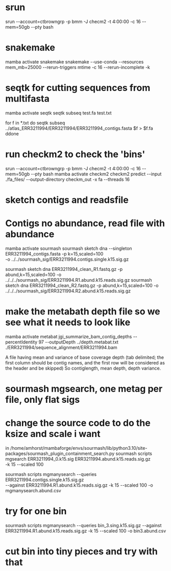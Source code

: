# srun
srun --account=ctbrowngrp -p bmm -J checm2 -t 4:00:00 -c 16 --mem=50gb --pty bash

# snakemake
mamba activate snakemake
snakemake --use-conda --resources mem_mb=25000 --rerun-triggers mtime -c 16 --rerun-incomplete -k 

# seqtk for cutting sequences from multifasta
mamba activate seqtk
seqtk subseq test.fa test.txt

for f in *.txt
do
seqtk subseq ../atlas_ERR3211994/ERR3211994/ERR3211994_contigs.fasta $f > $f.fa
ddone

# run checkm2 to check the 'bins'
srun --account=ctbrowngrp -p bmm -J checm2 -t 4:00:00 -c 16 --mem=50gb --pty bash
mamba activate checkm2
checkm2 predict --input ./fa_files/ --output-directory checkm_out -x fa --threads 16

# sketch contigs and readsfile 
# Contigs no abundance, read file with abundance
mamba activate sourmash 
sourmash sketch dna --singleton \
ERR3211994_contigs.fasta -p k=15,scaled=100  \
-o ../../sourmash_sig/ERR3211994.contigs.single.k15.sig.gz

sourmash sketch dna ERR3211994_clean_R1.fastq.gz -p abund,k=15,scaled=100 -o ../../../sourmash_sig/ERR3211994.R1.abund.k15.reads.sig.gz
sourmash sketch dna ERR3211994_clean_R2.fastq.gz -p abund,k=15,scaled=100 -o ../../../sourmash_sig/ERR3211994.R2.abund.k15.reads.sig.gz

# make the metabath depth file so we see what it needs to look like
mamba activate metabat
jgi_summarize_bam_contig_depths --percentIdentity 97 --outputDepth ../depth.metabat.txt ./ERR3211994/sequence_alignment/ERR3211994.bam 

A file having mean and variance of base coverage depth (tab delimited; the first column should be contig names, and the first row will be considered as the header and be skipped)
So contiglength, mean depth, depth variance.

# sourmash mgsearch, one metag per file, only flat sigs 
# change the source code to do the ksize and scale i want
in /home/amhorst/mambaforge/envs/sourmash/lib/python3.10/site-packages/sourmash_plugin_containment_search.py
sourmash scripts mgsearch ERR3211994_0.k15.sig ERR3211994.abund.k15.reads.sig.gz \
-k 15 --scaled 100

sourmash scripts mgmanysearch --queries ERR3211994.contigs.single.k15.sig.gz \
--against ERR3211994.R1.abund.k15.reads.sig.gz -k 15 --scaled 100 -o mgmanysearch.abund.csv


# try for one bin
sourmash scripts mgmanysearch --queries bin_3.sing.k15.sig.gz --against ERR3211994.R1.abund.k15.reads.sig.gz -k 15 --scaled 100 -o bin3.abund.csv

# cut bin into tiny pieces and try with that
